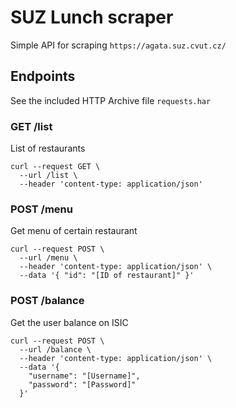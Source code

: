 # SUZ Lunch scraper

Simple API for scraping `https://agata.suz.cvut.cz/`

## Endpoints
See the included HTTP Archive file `requests.har`

### GET /list
List of restaurants

```
curl --request GET \
  --url /list \
  --header 'content-type: application/json'
```


### POST /menu 
Get menu of certain restaurant

```
curl --request POST \
  --url /menu \
  --header 'content-type: application/json' \
  --data '{ "id": "[ID of restaurant]" }'
```


### POST /balance
Get the user balance on ISIC

```
curl --request POST \
  --url /balance \
  --header 'content-type: application/json' \
  --data '{
    "username": "[Username]",
    "password": "[Password]"
  }'
```